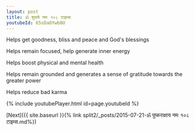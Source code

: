 ```yaml
---
layout: post
title: ॐ शुचये नमः १०८ टाइम्स
youtubeId: 65sDaOYwb8U
---
```

 
 
Helps get goodness, bliss and peace and God's blessings
 
Helps remain focused, help generate inner energy 
 
Helps boost physical and mental health 
 
Helps remain grounded and generates a sense of gratitude towards the greater power 
 
Helps reduce bad karma
 
 
 
 


{% include youtubePlayer.html id=page.youtubeId %}
 
[Next]({{ site.baseurl }}{% link  split2/_posts/2015-07-21-ॐ पुष्कराक्षाय नमः १०८ टाइम्स.md%})
 
